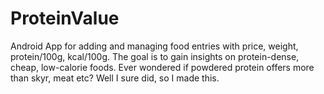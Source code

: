 # ProteinValue

Android App for adding and managing food entries with price, weight, protein/100g, kcal/100g. The goal is to gain insights on protein-dense, cheap, low-calorie foods.
Ever wondered if powdered protein offers more than skyr, meat etc? Well I sure did, so I made this.


